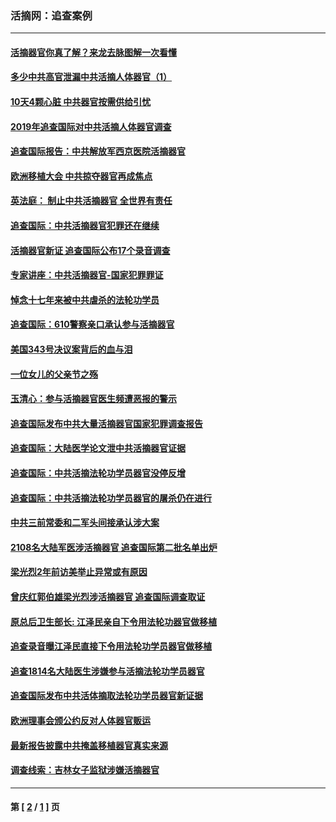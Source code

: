 ### 活摘网：追查案例
---
#### [活摘器官你真了解？来龙去脉图解一次看懂](../../pages/nf5880/n13013820.md?10020430) 
#### [多少中共高官泄漏中共活摘人体器官（1）](../../pages/nf5880/n12671234.md?10020430) 
#### [10天4颗心脏 中共器官按需供给引忧](../../pages/nf5880/n12326366.md?10020430) 
#### [2019年追查国际对中共活摘人体器官调查](../../pages/nf5880/n11917733.md?10020430) 
#### [追查国际报告：中共解放军西京医院活摘器官](../../pages/nf5880/n11838359.md?10020430) 
#### [欧洲移植大会 中共掠夺器官再成焦点](../../pages/nf5880/n11538883.md?10020430) 
#### [英法庭： 制止中共活摘器官 全世界有责任](../../pages/nf5880/n11330691.md?10020430) 
#### [追查国际：中共活摘器官犯罪还在继续](../../pages/nf5880/n11218301.md?10020430) 
#### [活摘器官新证 追查国际公布17个录音调查](../../pages/nf5880/n10897744.md?10020430) 
#### [专家讲座：中共活摘器官-国家犯罪罪证](../../pages/nf5880/n8828153.md?10020430) 
#### [悼念十七年来被中共虐杀的法轮功学员](../../pages/nf5880/n8124823.md?10020430) 
#### [追查国际：610警察亲口承认参与活摘器官](../../pages/nf5880/n8109067.md?10020430) 
#### [美国343号决议案背后的血与泪](../../pages/nf5880/n8020684.md?10020430) 
#### [一位女儿的父亲节之殇](../../pages/nf5880/n8014122.md?10020430) 
#### [玉清心：参与活摘器官医生频遭恶报的警示](../../pages/nf5880/n4637546.md?10020430) 
#### [追查国际发布中共大量活摘器官国家犯罪调查报告](../../pages/nf5880/n4613428.md?10020430) 
#### [追查国际：大陆医学论文泄中共活摘器官证据](../../pages/nf5880/n4608794.md?10020430) 
#### [追查国际：中共活摘法轮功学员器官没停反增](../../pages/nf5880/n4584075.md?10020430) 
#### [追查国际：中共活摘法轮功学员器官的屠杀仍在进行](../../pages/nf5880/n4299154.md?10020430) 
#### [中共三前常委和二军头间接承认涉大案](../../pages/nf5880/n4286244.md?10020430) 
#### [2108名大陆军医涉活摘器官 追查国际第二批名单出炉](../../pages/nf5880/n4284769.md?10020430) 
#### [梁光烈2年前访美举止异常或有原因](../../pages/nf5880/n4279686.md?10020430) 
#### [曾庆红郭伯雄梁光烈涉活摘器官 追查国际调查取证](../../pages/nf5880/n4278462.md?10020430) 
#### [原总后卫生部长: 江泽民亲自下令用法轮功器官做移植](../../pages/nf5880/n4263864.md?10020430) 
#### [追查录音曝江泽民直接下令用法轮功学员器官做移植](../../pages/nf5880/n4261268.md?10020430) 
#### [追查1814名大陆医生涉嫌参与活摘法轮功学员器官](../../pages/nf5880/n4259055.md?10020430) 
#### [追查国际发布中共活体摘取法轮功学员器官新证据](../../pages/nf5880/n4258255.md?10020430) 
#### [欧洲理事会颁公约反对人体器官贩运](../../pages/nf5880/n4206955.md?10020430) 
#### [最新报告披露中共掩盖移植器官真实来源](../../pages/nf5880/n4140084.md?10020430) 
#### [调查线索：吉林女子监狱涉嫌活摘器官](../../pages/nf5880/n4044366.md?10020430) 

---
#### 第 [ [2](./2.md?10020430) / [1](./1.md?10020430) ] 页
